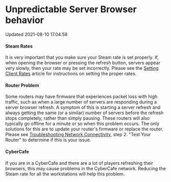 # Unpredictable Server Browser behavior
Updated 2021-08-10 17.04.58

#### Steam Rates
It is very important that you make sure your Steam rate is set properly. If, when opening the browser or pressing the refresh button, servers appear very slowly, then your rate may be set incorrectly. Please see the [Setting Client Rates](https://help.steampowered.com/en/faqs/view/163C-7C89-406E-2F63) article for instructions on setting the proper rates.  
  
#### Router Problem
Some routers may have firmware that experiences packet loss with high traffic, such as when a large number of servers are responding during a server browser refresh.  A symptom of this is starting a server refresh and always getting the same (or a similar) number of servers before the refresh stops completely, rather than simply pausing.  These routers will also typically go offline for a minute or so when this problem occurs.  The only solutions for this are to update your router's firmware or replace the router. Please see [Troubleshooting Network Connectivity](https://help.steampowered.com/en/faqs/view/669A-2F68-D1D1-A5EC), step 2: "Test Your Router" to determine if this is your issue.  
  
#### CyberCafe
If you are in a CyberCafe and there are a lot of players refreshing their browsers, this may cause problems in the CyberCafe network.  Reducing the Steam rate for all the workstations will help this problem.